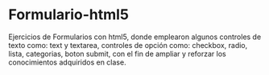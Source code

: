 # Formulario-html5
Ejercicios de Formularios con html5, donde emplearon algunos controles de texto como: text y textarea, controles de opción como: checkbox, radio, lista, categorias, boton submit, con el fin de ampliar y reforzar los conocimientos adquiridos en clase.
